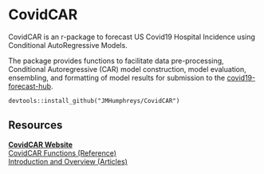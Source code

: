 # CovidCAR  
CovidCAR is an r-package to forecast US Covid19 Hospital Incidence using Conditional AutoRegressive Models.

The package provides functions to facilitate data pre-processing, Conditional
    Autoregressive (CAR) model construction, model evaluation, ensembling, and formatting of model results for submission
    to the [covid19-forecast-hub](https://github.com/reichlab/covid19-forecast-hub).
```{r}
devtools::install_github("JMHumphreys/CovidCAR")
```
## Resources  
[**CovidCAR Website**](https://jmhumphreys.github.io/CovidCAR/index.html)     
  [CovidCAR Functions (Reference)](https://jmhumphreys.github.io/CovidCAR/reference/index.html)     
  [Introduction and Overview (Articles)](https://jmhumphreys.github.io/CovidCAR/articles/overview.html)    

  
